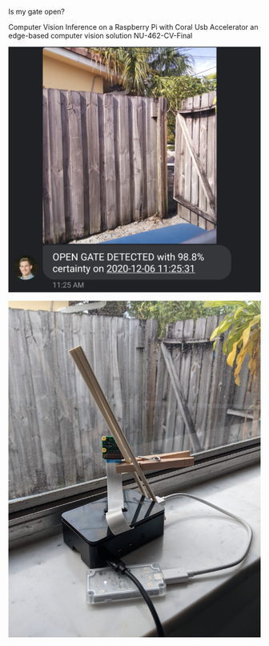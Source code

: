 Is my gate open?

Computer Vision Inference on a Raspberry Pi with Coral Usb Accelerator
an edge-based computer vision solution
NU-462-CV-Final

![5_Final_Output_MMS_Warning.png](https://github.com/michael-d-kennedy/NU-462-CV-Final/blob/main/5_Final_Output_MMS_Warning.png?raw=true)

![0_Raspberry_Pi_In_Production.jpg](https://github.com/michael-d-kennedy/NU-462-CV-Final/blob/main/0_Raspberry_Pi_In_Production.jpg?raw=true)
